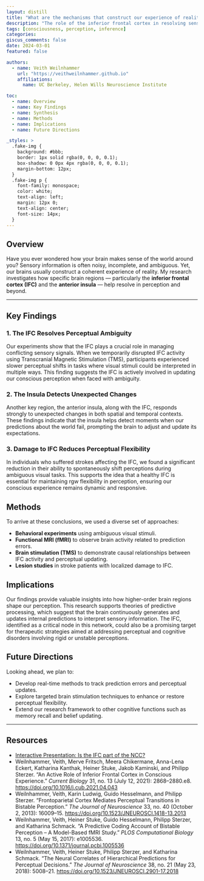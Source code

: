 ```yaml
---
layout: distill
title: "What are the mechanisms that construct our experience of reality?"
description: "The role of the inferior frontal cortex in resolving sensory ambiguity."
tags: [consciousness, perception, inference]
categories:
giscus_comments: false
date: 2024-03-01
featured: false

authors:
  - name: Veith Weilnhammer
    url: "https://veithweilnhammer.github.io"
    affiliations:
      name: UC Berkeley, Helen Wills Neuroscience Institute

toc:
  - name: Overview
  - name: Key Findings
  - name: Synthesis
  - name: Methods
  - name: Implications
  - name: Future Directions

_styles: >
  .fake-img {
    background: #bbb;
    border: 1px solid rgba(0, 0, 0, 0.1);
    box-shadow: 0 0px 4px rgba(0, 0, 0, 0.1);
    margin-bottom: 12px;
  }
  .fake-img p {
    font-family: monospace;
    color: white;
    text-align: left;
    margin: 12px 0;
    text-align: center;
    font-size: 14px;
  }
---
```


## Overview

Have you ever wondered how your brain makes sense of the world around you? Sensory information is often noisy, incomplete, and ambiguous. Yet, our brains usually construct a coherent experience of reality. My research investigates how specific brain regions — particularly the **inferior frontal cortex (IFC)** and the **anterior insula** — help resolve in perception and beyond. 

---

## Key Findings

### 1. The IFC Resolves Perceptual Ambiguity

Our experiments show that the IFC plays a crucial role in managing conflicting sensory signals. When we temporarily disrupted IFC activity using Transcranial Magnetic Stimulation (TMS), participants experienced slower perceptual shifts in tasks where visual stimuli could be interpreted in multiple ways. This finding suggests the IFC is actively involved in updating our conscious perception when faced with ambiguity.

### 2. The Insula Detects Unexpected Changes

Another key region, the anterior insula, along with the IFC, responds strongly to unexpected changes in both spatial and temporal contexts. These findings indicate that the insula helps detect moments when our predictions about the world fail, prompting the brain to adjust and update its expectations.

### 3. Damage to IFC Reduces Perceptual Flexibility

In individuals who suffered strokes affecting the IFC, we found a significant reduction in their ability to spontaneously shift perceptions during ambiguous visual tasks. This supports the idea that a healthy IFC is essential for maintaining rgw flexibility in perception, ensuring our conscious experience remains dynamic and responsive.

## Methods

To arrive at these conclusions, we used a diverse set of approaches:

- **Behavioral experiments** using ambiguous visual stimuli.
- **Functional MRI (fMRI)** to observe brain activity related to prediction errors.
- **Brain stimulation (TMS)** to demonstrate causal relationships between IFC activity and perceptual updating.
- **Lesion studies** in stroke patients with localized damage to IFC.

## Implications

Our findings provide valuable insights into how higher-order brain regions shape our perception. This research supports theories of predictive processing, which suggest that the brain continuously generates and updates internal predictions to interpret sensory information. The IFC, identified as a critical node in this network, could also be a promising target for therapeutic strategies aimed at addressing perceptual and cognitive disorders involving rigid or unstable perceptions.

## Future Directions

Looking ahead, we plan to:

- Develop real-time methods to track prediction errors and perceptual updates.
- Explore targeted brain stimulation techniques to enhance or restore perceptual flexibility.
- Extend our research framework to other cognitive functions such as memory recall and belief updating.

---

## Resources

- [Interactive Presentation: Is the IFC part of the NCC?](https://veithweilnhammer.github.io/assets/reveal/CCN.html)
- Weilnhammer, Veith, Merve Fritsch, Meera Chikermane, Anna-Lena Eckert, Katharina Kanthak, Heiner Stuke, Jakob Kaminski, and Philipp Sterzer. “An Active Role of Inferior Frontal Cortex in Conscious Experience.” *Current Biology* 31, no. 13 (July 12, 2021): 2868–2880.e8. https://doi.org/10.1016/j.cub.2021.04.043
- Weilnhammer, Veith, Karin Ludwig, Guido Hesselmann, and Philipp Sterzer. “Frontoparietal Cortex Mediates Perceptual Transitions in Bistable Perception.” *The Journal of Neuroscience* 33, no. 40 (October 2, 2013): 16009–15. https://doi.org/10.1523/JNEUROSCI.1418-13.2013
- Weilnhammer, Veith, Heiner Stuke, Guido Hesselmann, Philipp Sterzer, and Katharina Schmack. “A Predictive Coding Account of Bistable Perception – A Model-Based fMRI Study.” *PLOS Computational Biology* 13, no. 5 (May 15, 2017): e1005536. https://doi.org/10.1371/journal.pcbi.1005536
- Weilnhammer, Veith, Heiner Stuke, Philipp Sterzer, and Katharina Schmack. “The Neural Correlates of Hierarchical Predictions for Perceptual Decisions.” *The Journal of Neuroscience* 38, no. 21 (May 23, 2018): 5008–21. https://doi.org/10.1523/JNEUROSCI.2901-17.2018